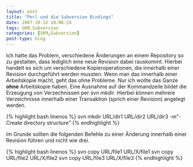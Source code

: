 ```yaml
---
layout: post
title: "Perl und die Subversion Bindings"
date: 2007-10-12 10:06:24
tags: SKM,Subversion
categories: [SKM,Subversion]
post-type: blog
---
```

Ich hatte das Problem, verschiedene Änderungen an einem Repository so zu gestalten, dass lediglich eine neue Revision dabei rauskommt.
Hierbei handelt es sich um verschiedene Kopieroperationen, die innerhalb einer Revision durchgeführt werden mussten.
Wenn man das innerhalb einer Arbeitskopie macht, geht das ohne Probleme. Nur ich wollte das Ganze <b>ohne</b> Arbeitskopie haben.
Eine Ausnahme auf der Kommandzeile bildet die Erzeugung von Verzechnissen per *svn mkdir*. Hierbei können mehrere Verzeichnisse 
innerhalb einer Transaktion (sprich einer Revision) angelegt werden.

{% highlight bash linenos %}
svn mkdir URL/dir1 URL/dir2 URL/dir3 -m"- Create directory structure"
{% endhighlight %}

Im Grunde sollten die folgenden Befehle zu einer Änderung innerhalb einer Revision führen und nicht wie drei.

{% highlight bash linenos %}
svn copy URL/file1 URL/X/file1
svn copy URL/file2 URL/X/file2
svn copy URL/file3 URL/X/file3
{% endhighlight %}
